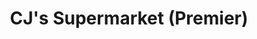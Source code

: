 ---
title: "CJ's Supermarket (Premier)"
url: /grimsby/cjs-supermarket-premier/
shop: Lebensmittel
---